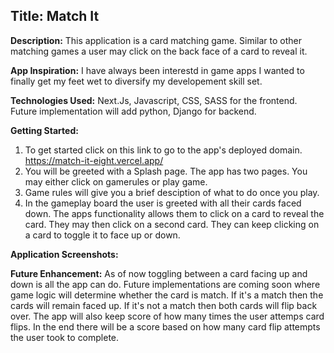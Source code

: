 ## Title: **Match It**

**Description:**
  This application is a card matching game. Similar to other matching games a user may click on the back face of a card to reveal it.

**App Inspiration:**
  I have always been interestd in game apps I wanted to finally get my feet wet to diversify my developement skill set.

**Technologies Used:**
  Next.Js, Javascript, CSS, SASS for the frontend. Future implementation will add python, Django for backend.

**Getting Started:**
  1. To get started click on this link to go to the app's deployed domain.
  https://match-it-eight.vercel.app/
  2. You will be greeted with a Splash page. The app has two pages. You may either click on gamerules or play game. 
  3. Game rules will give you a brief desciption of what to do once you play.
  4. In the gameplay board the user is greeted with all their cards faced down. The apps functionality allows them to click on a card to reveal the card. They may then click on a second card. They can keep clicking on a card to toggle it to face up or down.

**Application Screenshots:**

  **Future Enhancement:**
  As of now toggling between a card facing up and down is all the app can do. Future implementations are coming soon where game logic will determine whether the card is match. If it's a match then the cards will remain faced up. If it's not a match then both cards will flip back over. The app will also keep score of how many times the user attemps card flips. In the end there will be a score based on how many card flip attempts the user took to complete.
